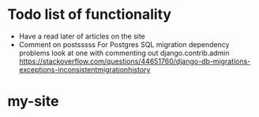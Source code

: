 # Todo list of functionality
* Have a read later of articles on the site
* Comment on postsssss
For Postgres SQL migration dependency problems look at one with commenting out django.contrib.admin
https://stackoverflow.com/questions/44651760/django-db-migrations-exceptions-inconsistentmigrationhistory
# my-site
